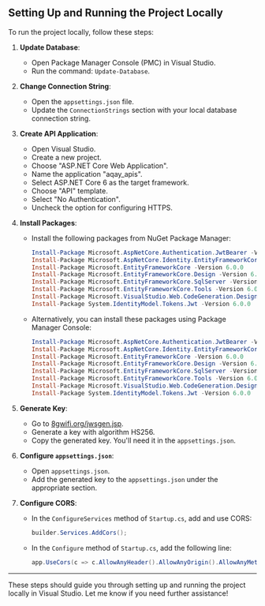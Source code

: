 ## Setting Up and Running the Project Locally

To run the project locally, follow these steps:

1. **Update Database**: 
    - Open Package Manager Console (PMC) in Visual Studio.
    - Run the command: `Update-Database`.

2. **Change Connection String**:
    - Open the `appsettings.json` file.
    - Update the `ConnectionStrings` section with your local database connection string.

3. **Create API Application**:
    - Open Visual Studio.
    - Create a new project.
    - Choose "ASP.NET Core Web Application".
    - Name the application "aqay_apis".
    - Select ASP.NET Core 6 as the target framework.
    - Choose "API" template.
    - Select "No Authentication".
    - Uncheck the option for configuring HTTPS.

4. **Install Packages**:
   - Install the following packages from NuGet Package Manager:
     ```powershell
     Install-Package Microsoft.AspNetCore.Authentication.JwtBearer -Version 6.0.0
     Install-Package Microsoft.AspNetCore.Identity.EntityFrameworkCore -Version 6.0.0
     Install-Package Microsoft.EntityFrameworkCore -Version 6.0.0
     Install-Package Microsoft.EntityFrameworkCore.Design -Version 6.0.0
     Install-Package Microsoft.EntityFrameworkCore.SqlServer -Version 6.0.0
     Install-Package Microsoft.EntityFrameworkCore.Tools -Version 6.0.0
     Install-Package Microsoft.VisualStudio.Web.CodeGeneration.Design -Version 6.0.0
     Install-Package System.IdentityModel.Tokens.Jwt -Version 6.0.0
     ```

   - Alternatively, you can install these packages using Package Manager Console:
     ```powershell
     Install-Package Microsoft.AspNetCore.Authentication.JwtBearer -Version 6.0.0
     Install-Package Microsoft.AspNetCore.Identity.EntityFrameworkCore -Version 6.0.0
     Install-Package Microsoft.EntityFrameworkCore -Version 6.0.0
     Install-Package Microsoft.EntityFrameworkCore.Design -Version 6.0.0
     Install-Package Microsoft.EntityFrameworkCore.SqlServer -Version 6.0.0
     Install-Package Microsoft.EntityFrameworkCore.Tools -Version 6.0.0
     Install-Package Microsoft.VisualStudio.Web.CodeGeneration.Design -Version 6.0.0
     Install-Package System.IdentityModel.Tokens.Jwt -Version 6.0.0
     ```

5. **Generate Key**:
   - Go to [8gwifi.org/jwsgen.jsp](https://8gwifi.org/jwsgen.jsp).
   - Generate a key with algorithm HS256.
   - Copy the generated key. You'll need it in the `appsettings.json`.

6. **Configure `appsettings.json`**:
   - Open `appsettings.json`.
   - Add the generated key to the `appsettings.json` under the appropriate section.

7. **Configure CORS**:
   - In the `ConfigureServices` method of `Startup.cs`, add and use CORS:
     ```csharp
     builder.Services.AddCors();
     ```

   - In the `Configure` method of `Startup.cs`, add the following line:
     ```csharp
     app.UseCors(c => c.AllowAnyHeader().AllowAnyOrigin().AllowAnyMethod());
     ```

---

These steps should guide you through setting up and running the project locally in Visual Studio. Let me know if you need further assistance!
